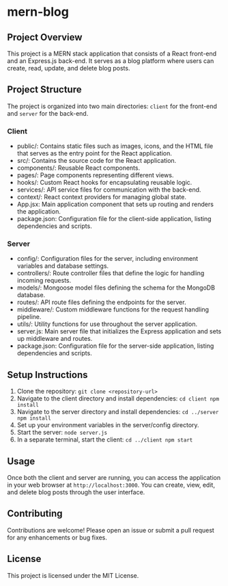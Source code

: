 # mern-blog

## Project Overview

This project is a MERN stack application that consists of a React front-end and an Express.js back-end. It serves as a blog platform where users can create, read, update, and delete blog posts.

## Project Structure

The project is organized into two main directories: `client` for the front-end and `server` for the back-end.

### Client

- public/: Contains static files such as images, icons, and the HTML file that serves as the entry point for the React application.
- src/: Contains the source code for the React application.
- components/: Reusable React components.
- pages/: Page components representing different views.
- hooks/: Custom React hooks for encapsulating reusable logic.
- services/: API service files for communication with the back-end.
- context/: React context providers for managing global state.
- App.jsx: Main application component that sets up routing and renders the application.
- package.json: Configuration file for the client-side application, listing dependencies and scripts.

### Server

- config/: Configuration files for the server, including environment variables and database settings.
- controllers/: Route controller files that define the logic for handling incoming requests.
- models/: Mongoose model files defining the schema for the MongoDB database.
- routes/: API route files defining the endpoints for the server.
- middleware/: Custom middleware functions for the request handling pipeline.
- utils/: Utility functions for use throughout the server application.
- server.js: Main server file that initializes the Express application and sets up middleware and routes.
- package.json: Configuration file for the server-side application, listing dependencies and scripts.

## Setup Instructions

1. Clone the repository:
   `
   git clone <repository-url>
   `
2. Navigate to the client directory and install dependencies:
   `
   cd client
   npm install
   `
3. Navigate to the server directory and install dependencies:
   `
   cd ../server
   npm install
   `
4. Set up your environment variables in the server/config directory.
5. Start the server:
   `
   node server.js
   `
6. In a separate terminal, start the client:
   `
   cd ../client
   npm start
   `

## Usage

Once both the client and server are running, you can access the application in your web browser at `http://localhost:3000`. You can create, view, edit, and delete blog posts through the user interface.

## Contributing

Contributions are welcome! Please open an issue or submit a pull request for any enhancements or bug fixes.

## License

This project is licensed under the MIT License.
